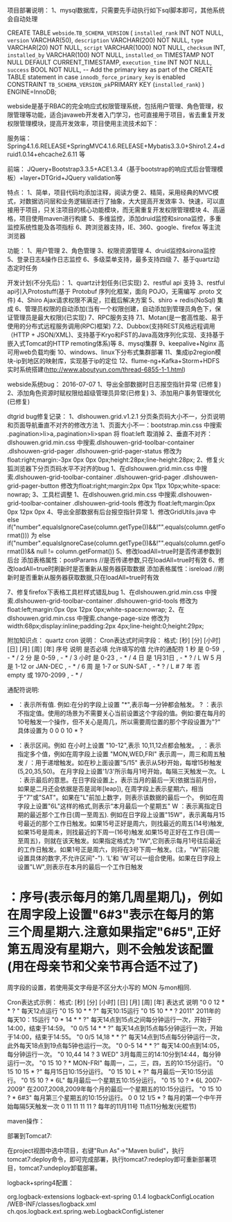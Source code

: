 项目部署说明：
1、mysql数据库，只需要先手动执行如下sql脚本即可，其他系统会自动处理

CREATE TABLE `webside`.`TB_SCHEMA_VERSION` (
    `installed_rank` INT NOT NULL,
    `version` VARCHAR(50),
    `description` VARCHAR(200) NOT NULL,
    `type` VARCHAR(20) NOT NULL,
    `script` VARCHAR(1000) NOT NULL,
    `checksum` INT,
    `installed_by` VARCHAR(100) NOT NULL,
    `installed_on` TIMESTAMP NOT NULL DEFAULT CURRENT_TIMESTAMP,
    `execution_time` INT NOT NULL,
    `success` BOOL NOT NULL,
    -- Add the primary key as part of the CREATE TABLE statement in case `innodb_force_primary_key` is enabled
    CONSTRAINT `TB_SCHEMA_VERSION_pk`PRIMARY KEY (`installed_rank`)
) ENGINE=InnoDB;


webside是基于RBAC的完全响应式权限管理系统，包括用户管理、角色管理，权限管理等功能，适合javaweb开发者入门学习，也可直接用于项目，省去重复开发权限管理模块，提高开发效率，项目使用主流技术如下：

服务端：
Spring4.1.6.RELEASE+SpringMVC4.1.6.RELEASE+Mybatis3.3.0+Shiro1.2.4+druid1.0.14+ehcache2.6.11 等

前端：
JQuery+Bootstrap3.3.5+ACE1.3.4（基于bootstrap的响应式后台管理模板）+layer+DTGrid+JQuery validation等

特点：
1、简单，项目代码均添加注释，阅读方便
2、精简，采用经典的MVC模式，对数据访问层和业务逻辑层进行了抽象，大大提高开发效率
3、快速，可以直接用于项目，只关注项目的核心功能模块，而无需重复开发权限管理模块
4、高逼格，项目使用maven进行构建
5、多维监控，添加druid监控和sirona监控，多重监控系统性能及各项指标
6、跨浏览器支持，IE、360、google、firefox 等主流浏览器

功能：
1、用户管理
2、角色管理
3、权限资源管理
4、druid监控&sirona监控
5、登录日志&操作日志监控
6、多级菜单支持，最多支持四级
7、基于quartz动态定时任务


开发计划(不分先后)：
1、quartz计划任务(已实现)
2、restful api 支持
3、restful api引入Protostuff(基于 Protobuf 序列化框架，面向 POJO，无需编写 .proto 文件)
4、Shiro Ajax请求权限不满足，拦截后解决方案
5、shiro + redis(NoSql) 集成
6、管理员权限的自动添加(当有一个权限创建，自动添加到管理员角色下，保证管理员是最大权限)(已实现)
7、RPC服务支持
	7.1、Motan(是一套高性能、易于使用的分布式远程服务调用(RPC)框架)
	7.2、Dubbox(支持REST风格远程调用（HTTP + JSON/XML)、支持基于Kryo和FST的Java高效序列化实现、支持基于嵌入式Tomcat的HTTP remoting体系)等
8、mysql集群
9、keepalive+Nginx 高可用web负载均衡
10、windows、linux下分布式集群部署
11、集成ip2region模块-ip到地区的映射库，实现基于ip的定位
12、flume-ng+Kafka+Storm+HDFS 实时系统搭建(http://www.aboutyun.com/thread-6855-1-1.html)


webside系统bug：
2016-07-07
1、导出全部数据时日志报空指针异常 (已修复)
2、添加角色资源时赋权限给超级管理员异常(已修复)
3、添加用户事务管理优化(已修复)

dtgrid bug修复记录：
1、dlshouwen.grid.v1.2.1  分页条页码大小不一，分页说明和页面导航垂直不对齐的修改方法
	1、页面大小不一：bootstrap.min.css 中搜索 .pagination>li>a,.pagination>li>span 将 float:left 取消掉
	2、垂直不对齐：dlshouwen.grid.min.css 中搜索.dlshouwen-grid-toolbar-container .dlshouwen-grid-pager .dlshouwen-grid-pager-status 修改为float:right;margin:-3px 0px 0px 0px;height:28px;line-height:28px;
2、修复火狐浏览器下分页页码水平不对齐的bug
	1、在dlshouwen.grid.min.css 中搜索.dlshouwen-grid-toolbar-container .dlshouwen-grid-pager .dlshouwen-grid-pager-button 修改为float:right;margin:2px 0px 11px 10px;white-space: nowrap;
3、工具栏调整
	1、在dlshouwen.grid.min.css 中搜索.dlshouwen-grid-toolbar-container .dlshouwen-grid-tools 修改为 float:left;margin:0px 0px 12px 0px
4、导出全部数据有后台报空指针异常
	1、修改GridUtils.java 中 else if("number".equalsIgnoreCase(column.getType())&&!"".equals(column.getFormat())) 为  else if("number".equalsIgnoreCase(column.getType())&&!"".equals(column.getFormat())&& null != column.getFormat()) 
5、修改loadAll=true时是否传递参数到后台
	添加表格属性：postParams //是否传递参数,只在loadAll=true时有效
6、修改loadAll=true时刷新时是否重新从服务器获取数据
	添加表格属性：isreload //刷新时是否重新从服务器获取数据,只在loadAll=true时有效
	
7、修复firefox下表格工具栏样式错乱bug
	1、在dlshouwen.grid.min.css 中搜索.dlshouwen-grid-toolbar-container .dlshouwen-grid-tools 修改为 float:left;margin:0px 0px 12px 0px;white-space:nowrap;
	2、在dlshouwen.grid.min.css 中搜索.change-page-size 修改为width:68px;display:inline;padding:2px 4px;line-height:0;height:29px;

附加知识点：
quartz cron 说明：
Cron表达式时间字段：
格式: [秒] [分] [小时] [日] [月] [周] [年]
序号	说明	是否必填	允许填写的值			允许的通配符
1	秒	是		0-59 				, - * /
2	分	是		0-59				, - * /
3	小时	是		0-23				, - * /
4	日	是		1月31日				, - * ? / L W
5	月	是		1-12 or JAN-DEC		, - * /
6	周	是		1-7 or SUN-SAT		, - * ? / L #
7	年	否		empty 或 1970-2099	, - * /

 通配符说明:
* ：表示所有值. 例如:在分的字段上设置 "*",表示每一分钟都会触发。
? ：表示不指定值。使用的场景为不需要关心当前设置这个字段的值。例如:要在每月的10号触发一个操作，但不关心是周几，所以需要周位置的那个字段设置为"?" 具体设置为 0 0 0 10 * ?
- ：表示区间。例如 在小时上设置 "10-12",表示 10,11,12点都会触发。
, ：表示指定多个值，例如在周字段上设置 "MON,WED,FRI" 表示周一，周三和周五触发
/ ：用于递增触发。如在秒上面设置"5/15" 表示从5秒开始，每增15秒触发(5,20,35,50)。 在月字段上设置'1/3'所示每月1号开始，每隔三天触发一次。
L ：表示最后的意思。在日字段设置上，表示当月的最后一天(依据当前月份，如果是二月还会依据是否是润年[leap]), 在周字段上表示星期六，相当于"7"或"SAT"。如果在"L"前加上数字，则表示该数据的最后一个。
例如在周字段上设置"6L"这样的格式,则表示“本月最后一个星期五"
W ：表示离指定日期的最近那个工作日(周一至周五). 例如在日字段上设置"15W"，表示离每月15号最近的那个工作日触发。如果15号正好是周六，则找最近的周五(14号)触发, 如果15号是周未，则找最近的下周一(16号)触发.如果15号正好在工作日(周一至周五)，则就在该天触发。如果指定格式为 "1W",它则表示每月1号往后最近的工作日触发。如果1号正是周六，则将在3号下周一触发。(注，"W"前只能设置具体的数字,不允许区间"-").
'L'和 'W'可以一组合使用。如果在日字段上设置"LW",则表示在本月的最后一个工作日触发
 
# ：序号(表示每月的第几周星期几)，例如在周字段上设置"6#3"表示在每月的第三个周星期六.注意如果指定"6#5",正好第五周没有星期六，则不会触发该配置(用在母亲节和父亲节再合适不过了)
周字段的设置，若使用英文字母是不区分大小写的 MON 与mon相同.
 
Cron表达式示例：
格式: [秒] [分] [小时] [日] [月] [周] [年]
表达式						说明
"0 0 12 * * ? "				每天12点运行
"0 15 10 * * ?"				每天10:15运行
"0 15 10 * * ? 2011"		2011年的每天10：15运行
"0 * 14 * * ?"				每天14点到15点之间每分钟运行一次，开始于14:00，结束于14:59。
"0 0/5 14 * * ?"			每天14点到15点每5分钟运行一次，开始于14:00，结束于14:55。
"0 0/5 14,18 * * ?"			每天14点到15点每5分钟运行一次，此外每天18点到19点每5钟也运行一次。
"0 0-5 14 * * ?"			每天14:00点到14:05，每分钟运行一次。
"0 10,44 14 ? 3 WED"		3月每周三的14:10分到14:44，每分钟运行一次。
"0 15 10 ? * MON-FRI"		每周一，二，三，四，五的10:15分运行。
"0 15 10 15 * ?"			每月15日10:15分运行。
"0 15 10 L * ?"				每月最后一天10:15分运行。
"0 15 10 ? * 6L"			每月最后一个星期五10:15分运行。
"0 15 10 ? * 6L 2007-2009"	在2007,2008,2009年每个月的最后一个星期五的10:15分运行。
"0 15 10 ? * 6#3"			每月第三个星期五的10:15分运行。
0 0 12 1/5 * ?              每月的第一个中午开始每隔5天触发一次 
0 11 11 11 11 ?             每年的11月11号 11点11分触发(光棍节)




maven操作：

部署到Tomcat7:

在project视图中选中项目，右键"Run As"->"Maven bulid"，执行tomcat7:deploy命令，即可完成部署，执行tomcat7:redeploy即可重新部署项目，tomcat7:undeploy卸载部署。

logback+spring4配置：

<dependency>
  <groupId>org.logback-extensions</groupId>
  <artifactId>logback-ext-spring</artifactId>
  <version>0.1.4</version>
</dependency>

<context-param>
        <param-name>logbackConfigLocation</param-name>
        <param-value>/WEB-INF/classes/logback.xml</param-value>
    </context-param>
    <listener>
        <listener-class>ch.qos.logback.ext.spring.web.LogbackConfigListener</listener-class>
    </listener>
</context-param>